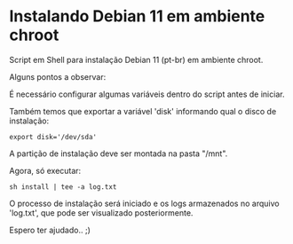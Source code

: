 # Instalando Debian 11 em ambiente chroot

Script em Shell para instalação Debian 11 (pt-br) em ambiente chroot.

Alguns pontos a observar:

É necessário configurar algumas variáveis dentro do script antes de iniciar.  

Também temos que exportar a variável 'disk' informando qual o disco de instalação:

```
export disk='/dev/sda'
```

A partição de instalação deve ser montada na pasta "/mnt".  

Agora, só executar:

```
sh install | tee -a log.txt
```

O processo de instalação será iniciado e os logs armazenados no arquivo 'log.txt', que pode ser visualizado posteriormente.

Espero ter ajudado.. ;)